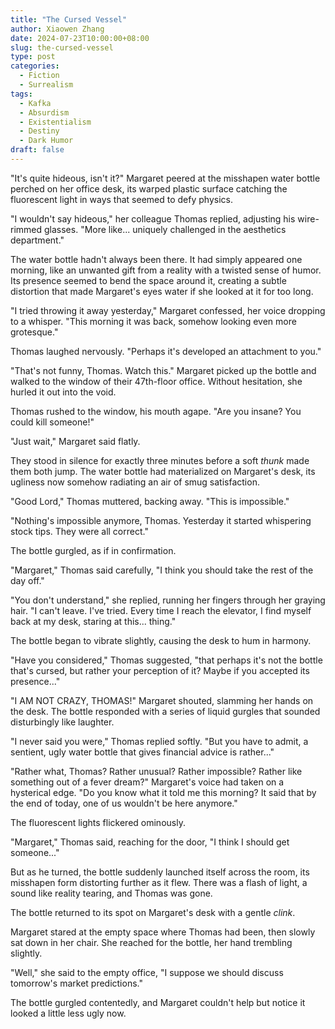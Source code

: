 ```yaml
---
title: "The Cursed Vessel"
author: Xiaowen Zhang
date: 2024-07-23T10:00:00+08:00
slug: the-cursed-vessel
type: post
categories:
  - Fiction
  - Surrealism
tags:
  - Kafka
  - Absurdism
  - Existentialism
  - Destiny
  - Dark Humor
draft: false
---
```


"It's quite hideous, isn't it?" Margaret peered at the misshapen water bottle perched on her office desk, its warped plastic surface catching the fluorescent light in ways that seemed to defy physics.

"I wouldn't say hideous," her colleague Thomas replied, adjusting his wire-rimmed glasses. "More like... uniquely challenged in the aesthetics department."

The water bottle hadn't always been there. It had simply appeared one morning, like an unwanted gift from a reality with a twisted sense of humor. Its presence seemed to bend the space around it, creating a subtle distortion that made Margaret's eyes water if she looked at it for too long.

"I tried throwing it away yesterday," Margaret confessed, her voice dropping to a whisper. "This morning it was back, somehow looking even more grotesque."

Thomas laughed nervously. "Perhaps it's developed an attachment to you."

"That's not funny, Thomas. Watch this." Margaret picked up the bottle and walked to the window of their 47th-floor office. Without hesitation, she hurled it out into the void.

Thomas rushed to the window, his mouth agape. "Are you insane? You could kill someone!"

"Just wait," Margaret said flatly.

They stood in silence for exactly three minutes before a soft *thunk* made them both jump. The water bottle had materialized on Margaret's desk, its ugliness now somehow radiating an air of smug satisfaction.

"Good Lord," Thomas muttered, backing away. "This is impossible."

"Nothing's impossible anymore, Thomas. Yesterday it started whispering stock tips. They were all correct."

The bottle gurgled, as if in confirmation.

"Margaret," Thomas said carefully, "I think you should take the rest of the day off."

"You don't understand," she replied, running her fingers through her graying hair. "I can't leave. I've tried. Every time I reach the elevator, I find myself back at my desk, staring at this... thing."

The bottle began to vibrate slightly, causing the desk to hum in harmony.

"Have you considered," Thomas suggested, "that perhaps it's not the bottle that's cursed, but rather your perception of it? Maybe if you accepted its presence..."

"I AM NOT CRAZY, THOMAS!" Margaret shouted, slamming her hands on the desk. The bottle responded with a series of liquid gurgles that sounded disturbingly like laughter.

"I never said you were," Thomas replied softly. "But you have to admit, a sentient, ugly water bottle that gives financial advice is rather..."

"Rather what, Thomas? Rather unusual? Rather impossible? Rather like something out of a fever dream?" Margaret's voice had taken on a hysterical edge. "Do you know what it told me this morning? It said that by the end of today, one of us wouldn't be here anymore."

The fluorescent lights flickered ominously.

"Margaret," Thomas said, reaching for the door, "I think I should get someone..."

But as he turned, the bottle suddenly launched itself across the room, its misshapen form distorting further as it flew. There was a flash of light, a sound like reality tearing, and Thomas was gone.

The bottle returned to its spot on Margaret's desk with a gentle *clink*.

Margaret stared at the empty space where Thomas had been, then slowly sat down in her chair. She reached for the bottle, her hand trembling slightly.

"Well," she said to the empty office, "I suppose we should discuss tomorrow's market predictions."

The bottle gurgled contentedly, and Margaret couldn't help but notice it looked a little less ugly now.